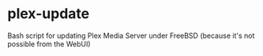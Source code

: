 # plex-update

Bash script for updating Plex Media Server under FreeBSD (because it's not possible from the WebUI)

